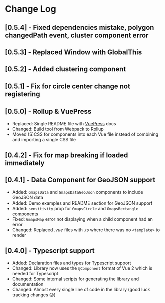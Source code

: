 # Change Log

## [0.5.4] - Fixed dependencies mistake, polygon changedPath event, cluster component error

## [0.5.3] - Replaced Window with GlobalThis

## [0.5.2] - Added clustering component

## [0.5.1] - Fix for circle center change not registering

## [0.5.0] - Rollup & VuePress

- Replaced: Single README file with [VuePress](https://vuepress.vuejs.org/) docs
- Changed: Build tool from Webpack to Rollup
- Moved (S)CSS for components into each Vue file instead of combining and importing a single CSS file

## [0.4.2] - Fix for map breaking if loaded immediately

## [0.4.1] - Data Component for GeoJSON support

- Added: `GmapsData` and `GmapsDataGeoJson` components to include GeoJSON data
- Added: Demo examples and README section for GeoJSON support
- Added: `sensitivity` prop for `GmapsCircle` and `GmapsRectangle` components
- Fixed: `GmapsMap` error not displaying when a child component had an error
- Changed: Replaced _.vue_ files with _.ts_ where there was no `<template>` to render

## [0.4.0] - Typescript support

- Added: Declaration files and types for Typescript support
- Changed: Library now uses the `@Component` format of Vue 2 which is needed for Typescript
- Changed: Some internal scripts for generating the library and documentation
- Changed: Almost every single line of code in the library (good luck tracking changes 😥)
